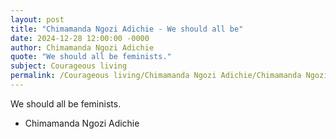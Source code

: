 ```yaml
---
layout: post
title: "Chimamanda Ngozi Adichie - We should all be"
date: 2024-12-28 12:00:00 -0000
author: Chimamanda Ngozi Adichie
quote: "We should all be feminists."
subject: Courageous living
permalink: /Courageous living/Chimamanda Ngozi Adichie/Chimamanda Ngozi Adichie - We should all be
---
```


We should all be feminists.

- Chimamanda Ngozi Adichie
